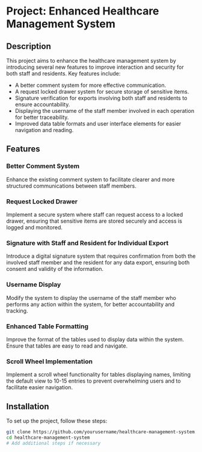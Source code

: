 # Project: Enhanced Healthcare Management System

## Description
This project aims to enhance the healthcare management system by introducing several new features to improve interaction and security for both staff and residents. Key features include:
- A better comment system for more effective communication.
- A request locked drawer system for secure storage of sensitive items.
- Signature verification for exports involving both staff and residents to ensure accountability.
- Displaying the username of the staff member involved in each operation for better traceability.
- Improved data table formats and user interface elements for easier navigation and reading.

## Features
### Better Comment System
Enhance the existing comment system to facilitate clearer and more structured communications between staff members.

### Request Locked Drawer
Implement a secure system where staff can request access to a locked drawer, ensuring that sensitive items are stored securely and access is logged and monitored.

### Signature with Staff and Resident for Individual Export
Introduce a digital signature system that requires confirmation from both the involved staff member and the resident for any data export, ensuring both consent and validity of the information.

### Username Display
Modify the system to display the username of the staff member who performs any action within the system, for better accountability and tracking.

### Enhanced Table Formatting
Improve the format of the tables used to display data within the system. Ensure that tables are easy to read and navigate.

### Scroll Wheel Implementation
Implement a scroll wheel functionality for tables displaying names, limiting the default view to 10-15 entries to prevent overwhelming users and to facilitate easier navigation.

## Installation
To set up the project, follow these steps:
```bash
git clone https://github.com/yourusername/healthcare-management-system.git
cd healthcare-management-system
# Add additional steps if necessary

